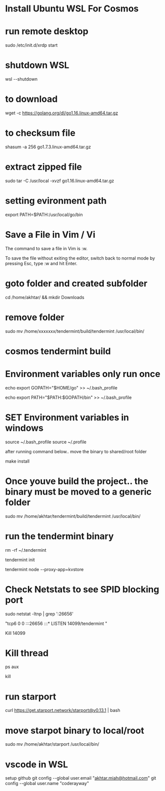# Install Ubuntu WSL For Cosmos


# run remote desktop
sudo /etc/init.d/xrdp start

# shutdown WSL
wsl --shutdown

# to download
wget -c https://golang.org/dl/go1.16.linux-amd64.tar.gz
# to checksum file
shasum -a 256 go1.7.3.linux-amd64.tar.gz

# extract zipped file
sudo tar -C /usr/local -xvzf go1.16.linux-amd64.tar.gz

# setting evironment path
export PATH=$PATH:/usr/local/go/bin

# Save a File in Vim / Vi #
The command to save a file in Vim is :w.

To save the file without exiting the editor, switch back to normal mode by pressing Esc, type :w and hit Enter.

# goto folder and created subfolder
 cd /home/akhtar/ && mkdir Downloads

# remove folder
sudo mv /home/xxxxxxx/tendermint/build/tendermint /usr/local/bin/

# cosmos tendermint build

# Environment variables only run once
echo export GOPATH=\"\$HOME/go\" >> ~/.bash_profile

echo export PATH=\"\$PATH:\$GOPATH/bin\" >> ~/.bash_profile

# SET Environment variables in windows
source ~/.bash_profile
source ~/.profile

after running command below.. move the binary to shared/root folder

make install

# Once youve build the project.. the binary must be moved to a generic folder

sudo mv /home/akhtar/tendermint/build/tendermint /usr/local/bin/

# run the tendermint binary
rm -rf ~/.tendermint

tendermint init

tendermint node --proxy-app=kvstore

# Check Netstats to see SPID blocking port
sudo netstat -ltnp | grep ':26656'

"tcp6       0      0 :::26656                :::*                    LISTEN      14099/tendermint   "

Kill 14099

# Kill thread
ps aux

kill <pid>

# run starport
curl https://get.starport.network/starport@v0.13.1 | bash

# move starpot binary to local/root
sudo mv /home/akhtar/starport /usr/local/bin/

# vscode in WSL 
setup github
  git config --global user.email "akhtar.miah@hotmail.com"
  git config --global user.name "coderayway"
